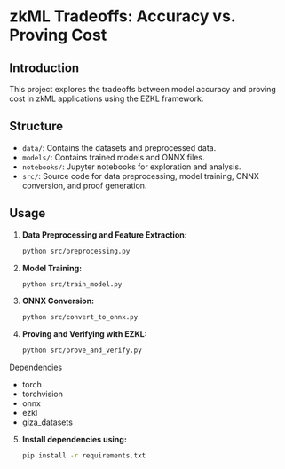 # zkML Tradeoffs: Accuracy vs. Proving Cost

## Introduction
This project explores the tradeoffs between model accuracy and proving cost in zkML applications using the EZKL framework.

## Structure
- `data/`: Contains the datasets and preprocessed data.
- `models/`: Contains trained models and ONNX files.
- `notebooks/`: Jupyter notebooks for exploration and analysis.
- `src/`: Source code for data preprocessing, model training, ONNX conversion, and proof generation.

## Usage
1. **Data Preprocessing and Feature Extraction:**
   ```bash
   python src/preprocessing.py

2. **Model Training:**
   ```bash
   python src/train_model.py

3. **ONNX Conversion:**
   ```bash
   python src/convert_to_onnx.py

4. **Proving and Verifying with EZKL:**
   ```bash
   python src/prove_and_verify.py

Dependencies
* torch
* torchvision
* onnx
* ezkl
* giza_datasets

5. **Install dependencies using:**
   ```bash
   pip install -r requirements.txt
